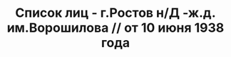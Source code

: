 ---
title: Список лиц - г.Ростов н/Д -ж.д. им.Ворошилова // от 10 июня 1938 года
description: РГАСПИ, ф.17, оп.171, дело 417, лист 62
images:
- /disk/pictures/v09/17-171-417-062.jpg
- /disk/pictures/v09/17-171-417-063.jpg
- /disk/pictures/v09/17-171-417-064.jpg
- /disk/pictures/v09/17-171-417-065.jpg
- /disk/pictures/v09/17-171-417-066.jpg
- /disk/pictures/v09/17-171-417-067.jpg
---